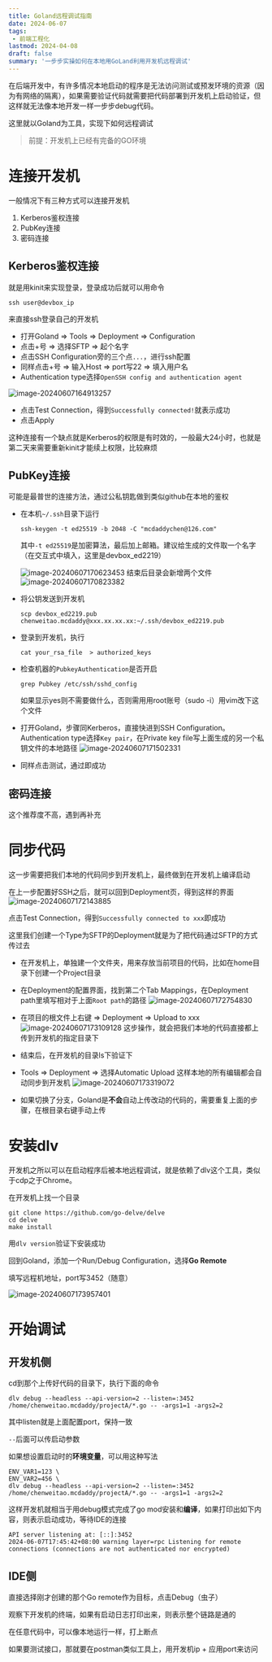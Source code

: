 ```yaml
---
title: Goland远程调试指南
date: 2024-06-07
tags:
 - 前端工程化
lastmod: 2024-04-08
draft: false
summary: '一步步实操如何在本地用GoLand利用开发机远程调试'
---
```




在后端开发中，有许多情况本地启动的程序是无法访问测试或预发环境的资源（因为有网络的隔离），如果需要验证代码就需要把代码部署到开发机上启动验证，但这样就无法像本地开发一样一步步debug代码。

这里就以Goland为工具，实现下如何远程调试

>  前提：开发机上已经有完备的GO环境



# 连接开发机

一般情况下有三种方式可以连接开发机

1. Kerberos鉴权连接
1. PubKey连接
1. 密码连接

## Kerberos鉴权连接

就是用kinit来实现登录，登录成功后就可以用命令

```shell
ssh user@devbox_ip
```

来直接ssh登录自己的开发机

- 打开Goland => Tools => Deployment => Configuration
- 点击+号 => 选择SFTP => 起个名字
- 点击SSH Configuration旁的三个点`...`，进行ssh配置
- 同样点击+号 => 输入Host => port写22 => 填入用户名
- Authentication type选择`OpenSSH config and authentication agent`

![image-20240607164913257](https://kuimo-markdown-pic.oss-cn-hangzhou.aliyuncs.com/image-20240607164913257.png)

- 点击Test Connection，得到`Successfully connected!`就表示成功
- 点击Apply

这种连接有一个缺点就是Kerberos的权限是有时效的，一般最大24小时，也就是第二天来需要重新kinit才能续上权限，比较麻烦

## PubKey连接

可能是最普世的连接方法，通过公私钥匙做到类似github在本地的鉴权

- 在本机`~/.ssh`目录下运行
  ```shell
  ssh-keygen -t ed25519 -b 2048 -C "mcdaddychen@126.com"
  ```

  其中`-t ed25519`是加密算法，最后加上邮箱。建议给生成的文件取一个名字（在交互式中填入，这里是devbox_ed2219）

  ![image-20240607170623453](https://kuimo-markdown-pic.oss-cn-hangzhou.aliyuncs.com/image-20240607170623453.png)
  结束后目录会新增两个文件
  ![image-20240607170823382](https://kuimo-markdown-pic.oss-cn-hangzhou.aliyuncs.com/image-20240607170823382.png)

- 将公钥发送到开发机
  ```shell
  scp devbox_ed2219.pub chenweitao.mcdaddy@xxx.xx.xx.xx:~/.ssh/devbox_ed2219.pub
  ```

- 登录到开发机，执行
  ```shell
  cat your_rsa_file  > authorized_keys
  ```

- 检查机器的`PubkeyAuthentication`是否开启
  ```shell
  grep Pubkey /etc/ssh/sshd_config
  ```

  如果显示yes则不需要做什么，否则需用用root账号（sudo -i）用vim改下这个文件

- 打开Goland，步骤同Kerberos，直接快进到SSH Configuration。Authentication type选择`Key pair`，在Private key file写上面生成的另一个私钥文件的本地路径
  ![image-20240607171502331](https://kuimo-markdown-pic.oss-cn-hangzhou.aliyuncs.com/image-20240607171502331.png)

- 同样点击测试，通过即成功

## 密码连接

这个推荐度不高，遇到再补充



# 同步代码

这一步需要把我们本地的代码同步到开发机上，最终做到在开发机上编译启动

在上一步配置好SSH之后，就可以回到Deployment页，得到这样的界面
![image-20240607172143885](https://kuimo-markdown-pic.oss-cn-hangzhou.aliyuncs.com/image-20240607172143885.png)

点击Test Connection，得到`Successfully connected to xxx`即成功

这里我们创建一个Type为SFTP的Deployment就是为了把代码通过SFTP的方式传过去

- 在开发机上，单独建一个文件夹，用来存放当前项目的代码，比如在home目录下创建一个Project目录
- 在Deployment的配置界面，找到第二个Tab Mappings，在Deployment path里填写相对于上面`Root path`的路径
  ![image-20240607172754830](https://kuimo-markdown-pic.oss-cn-hangzhou.aliyuncs.com/image-20240607172754830.png)

- 在项目的根文件上右键 => Deployment => Upload to xxx
  ![image-20240607173109128](https://kuimo-markdown-pic.oss-cn-hangzhou.aliyuncs.com/image-20240607173109128.png)
  这步操作，就会把我们本地的代码直接都上传到开发机的指定目录下
- 结束后，在开发机的目录ls下验证下
- Tools => Deployment => 选择Automatic Upload   这样本地的所有编辑都会自动同步到开发机
  ![image-20240607173319072](https://kuimo-markdown-pic.oss-cn-hangzhou.aliyuncs.com/image-20240607173319072.png)

- 如果切换了分支，Goland是**不会**自动上传改动的代码的，需要重复上面的步骤，在根目录右键手动上传



# 安装dlv

开发机之所以可以在启动程序后被本地远程调试，就是依赖了dlv这个工具，类似于cdp之于Chrome。

在开发机上找一个目录
```shell
git clone https://github.com/go-delve/delve
cd delve
make install
```

用`dlv version`验证下安装成功

回到Goland，添加一个Run/Debug Configuration，选择**Go Remote**

填写远程机地址，port写3452（随意）

![image-20240607173957401](https://kuimo-markdown-pic.oss-cn-hangzhou.aliyuncs.com/image-20240607173957401.png)





# 开始调试

## 开发机侧

cd到那个上传好代码的目录下，执行下面的命令

```
dlv debug --headless --api-version=2 --listen=:3452  /home/chenweitao.mcdaddy/projectA/*.go -- -args1=1 -args2=2
```

其中listen就是上面配置port，保持一致

`--`后面可以传启动参数

如果想设置启动时的**环境变量**，可以用这种写法

```
ENV_VAR1=123 \
ENV_VAR2=456 \
dlv debug --headless --api-version=2 --listen=:3452  /home/chenweitao.mcdaddy/projectA/*.go -- -args1=1 -args2=2
```

这样开发机就相当于用debug模式完成了go mod安装和**编译**，如果打印出如下内容，则表示启动成功，等待IDE的连接

```
API server listening at: [::]:3452
2024-06-07T17:45:42+08:00 warning layer=rpc Listening for remote connections (connections are not authenticated nor encrypted)
```

## IDE侧

直接选择刚才创建的那个Go remote作为目标，点击Debug（虫子）

观察下开发机的终端，如果有启动日志打印出来，则表示整个链路是通的

在任意代码中，可以像本地运行一样，打上断点

如果要测试接口，那就要在postman类似工具上，用开发机ip + 应用port来访问